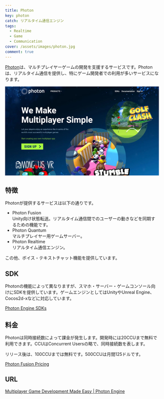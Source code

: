 ```yaml
---
title: Photon
key: photon
catch: リアルタイム通信エンジン
tags:
  - Realtime
  - Game
  - Communication
cover: /assets/images/photon.jpg
comment: true
---
```


[Photon](https://www.photonengine.com/)は、マルチプレイヤーゲームの開発を支援するサービスです。Photonは、リアルタイム通信を提供し、特にゲーム開発者での利用が多いサービスになります。

[![PhotonのWebサイト](/assets/images/photon.jpg)](https://www.photonengine.com/)

<!--more-->

## 特徴

Photonが提供するサービスは以下の通りです。

- Photon Fusion  
Unity向け状態転送。リアルタイム通信間でのユーザーの動きなどを同期するための機能です。
- Photon Quantum  
マルチプレイヤー用ゲームサーバー。
- Photon Realtime  
リアルタイム通信エンジン。

この他、ボイス・テキストチャット機能を提供しています。

## SDK

Photonの機能によって異なりますが、スマホ・サーバー・ゲームコンソール向けにSDKを提供しています。ゲームエンジンとしてはUnityやUnreal Engine、Cocos2d-xなどに対応しています。

[Photon Engine SDKs](https://www.photonengine.com/sdks#realtime)

## 料金

Photonは同時接続数によって課金が発生します。開発時には20CCUまで無料で利用できます。CCUはConcurrent Usersの略で、同時接続数を表します。

リリース後は、100CCUまでは無料です。500CCUは月間125ドルです。

[Photon Fusion Pricing](https://www.photonengine.com/fusion/pricing)

## URL

[Multiplayer Game Development Made Easy \| Photon Engine](https://www.photonengine.com/)
